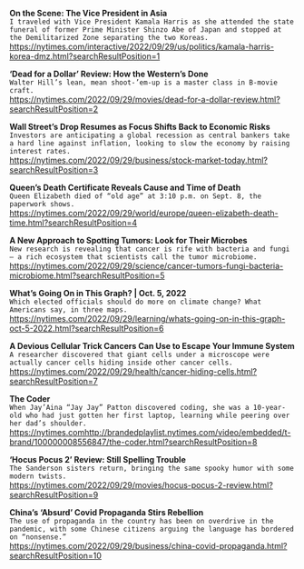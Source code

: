 **On the Scene: The Vice President in Asia**\
`I traveled with Vice President Kamala Harris as she attended the state funeral of former Prime Minister Shinzo Abe of Japan and stopped at the Demilitarized Zone separating the two Koreas.`\
https://nytimes.com/interactive/2022/09/29/us/politics/kamala-harris-korea-dmz.html?searchResultPosition=1

**‘Dead for a Dollar’ Review: How the Western’s Done**\
`Walter Hill’s lean, mean shoot-’em-up is a master class in B-movie craft.`\
https://nytimes.com/2022/09/29/movies/dead-for-a-dollar-review.html?searchResultPosition=2

**Wall Street’s Drop Resumes as Focus Shifts Back to Economic Risks**\
`Investors are anticipating a global recession as central bankers take a hard line against inflation, looking to slow the economy by raising interest rates.`\
https://nytimes.com/2022/09/29/business/stock-market-today.html?searchResultPosition=3

**Queen’s Death Certificate Reveals Cause and Time of Death**\
`Queen Elizabeth died of “old age” at 3:10 p.m. on Sept. 8, the paperwork shows.`\
https://nytimes.com/2022/09/29/world/europe/queen-elizabeth-death-time.html?searchResultPosition=4

**A New Approach to Spotting Tumors: Look for Their Microbes**\
`New research is revealing that cancer is rife with bacteria and fungi — a rich ecosystem that scientists call the tumor microbiome.`\
https://nytimes.com/2022/09/29/science/cancer-tumors-fungi-bacteria-microbiome.html?searchResultPosition=5

**What’s Going On in This Graph? | Oct. 5, 2022**\
`Which elected officials should do more on climate change? What Americans say, in three maps.`\
https://nytimes.com/2022/09/29/learning/whats-going-on-in-this-graph-oct-5-2022.html?searchResultPosition=6

**A Devious Cellular Trick Cancers Can Use to Escape Your Immune System**\
`A researcher discovered that giant cells under a microscope were actually cancer cells hiding inside other cancer cells.`\
https://nytimes.com/2022/09/29/health/cancer-hiding-cells.html?searchResultPosition=7

**The Coder**\
`When Jay’Aina “Jay Jay” Patton discovered coding, she was a 10-year-old who had just gotten her first laptop, learning while peering over her dad’s shoulder.`\
https://nytimes.comhttp://brandedplaylist.nytimes.com/video/embedded/t-brand/100000008556847/the-coder.html?searchResultPosition=8

**‘Hocus Pocus 2’ Review: Still Spelling Trouble**\
`The Sanderson sisters return, bringing the same spooky humor with some modern twists.`\
https://nytimes.com/2022/09/29/movies/hocus-pocus-2-review.html?searchResultPosition=9

**China’s ‘Absurd’ Covid Propaganda Stirs Rebellion**\
`The use of propaganda in the country has been on overdrive in the pandemic, with some Chinese citizens arguing the language has bordered on “nonsense.”`\
https://nytimes.com/2022/09/29/business/china-covid-propaganda.html?searchResultPosition=10

